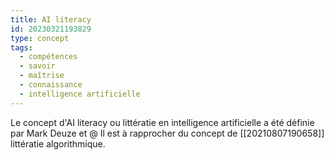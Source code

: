```yaml
---
title: AI literacy
id: 20230321193829
type: concept
tags:
  - compétences
  - savoir
  - maîtrise
  - connaissance
  - intelligence artificielle
---
```


Le concept d'AI literacy ou littératie en intelligence artificielle a été définie par Mark Deuze et  @
Il est à rapprocher du concept de [[20210807190658]] littératie algorithmique.